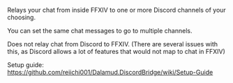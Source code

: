Relays your chat from inside FFXIV to one or more Discord channels of your choosing.

You can set the same chat messages to go to multiple channels.

Does not relay chat from Discord to FFXIV. (There are several issues with this, as Discord allows a lot of features that would not map to chat in FFXIV)

Setup guide: https://github.com/reiichi001/Dalamud.DiscordBridge/wiki/Setup-Guide

